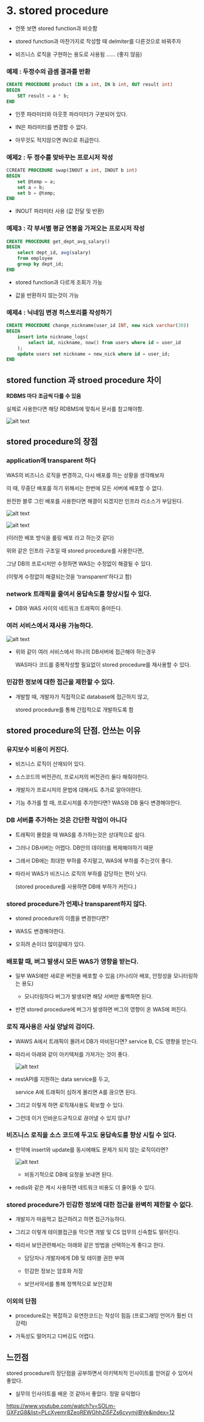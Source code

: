 # 3. stored procedure

- 언뜻 보면 stored function과 비슷함

- stored function과 마찬가지로 작성할 때 delmiter를 다른것으로 바꿔주자

- 비즈니스 로직을 구현하는 용도로 사용됨 ...... (좋지 않음)

### 예제 : 두정수의 곱셈 결과를 반환

```SQL
CREATE PROCEDURE product (IN a int, IN b int, OUT result int)
BEGIN
    SET result = a * b;
END
```

- 인풋 파라미터와 아웃풋 파라미터가 구분되어 있다.

- IN은 파라미터를 변경할 수 없다.

- 아무것도 적지않으면 IN으로 취급한다.

### 예제2 : 두 정수를 맞바꾸는 프로시저 작성

```SQL
CCREATE PROCEDURE swap(INOUT a int, INOUT b int)
BEGIN
    set @temp = a;
    set a = b;
    set b = @temp;
END
```

- INOUT 파라미터 사용 (값 전달 및 반환)

### 예제3 : 각 부서별 평균 연봉을 가져오는 프로시저 작성

```SQL
CREATE PROCEDURE get_dept_avg_salary()
BEGIN
    select dept_id, avg(salary)
    from employee
    group by dept_id;
END
```

- stored function과 다르게 조회가 가능

- 값을 반환하지 않는것이 가능

### 예제4 : 닉네임 변경 히스토리를 작성하기

```SQL
CREATE PROCEDURE change_nickname(user_id INT, new nick varchar(30))
BEGIN
    insert into nickname_logs(
        select id, nickname, now() from users where id = user_id
    );
    update users set nickname = new_nick where id = user_id;
END
```

## stored function 과 stroed procedure 차이

**RDBMS 마다 조금씩 다를 수 있음**

실제로 사용한다면 해당 RDBMS에 맞춰서 문서를 참고해야함.

![alt text](img/1-3/image-13.png)

## stored procedure의 장점

### application에 transparent 하다

WAS의 비즈니스 로직을 변경하고, 다시 배포를 하는 상황을 생각해보자

이 때, 무중단 배포를 하기 위해서는 한번에 모든 서버에 배포할 수 없다.

완전한 블루 그린 배포를 사용한다면 해결이 되겠지만 인프라 리소스가 부담된다.

![alt text](img/1-3/image-15.png)

![alt text](img/1-3/image-16.png)

(이러한 배포 방식을 롤링 배포 라고 하는것 같다)

위와 같은 인프라 구조일 때 stored procedure를 사용한다면,

그냥 DB의 프로시저만 수정하면 WAS는 수정없이 해결될 수 있다.

(이렇게 수정없이 해결되는것을 'transparent'하다고 함)

### network 트래픽을 줄여서 응답속도를 향상시킬 수 있다.

- DB와 WAS 사이의 네트워크 트래픽이 줄어든다.

### 여러 서비스에서 재사용 가능하다.

![alt text](img/1-3/image-17.png)

- 위와 같이 여러 서비스에서 하나의 DB서버에 접근해야 하는경우

  WAS마다 코드를 중복작성할 필요없이 stored procedure를 재사용할 수 있다.

### 민감한 정보에 대한 접근을 제한할 수 있다.

- 개발할 때, 개발자가 직접적으로 database에 접근하지 않고,

  stored procedure를 통해 간접적으로 개발하도록 함

## stored procedure의 단점. 안쓰는 이유

### 유지보수 비용이 커진다.

- 비즈니스 로직이 산재되어 있다.

- 소스코드의 버전관리, 프로시저의 버전관리 둘다 해줘야한다.

- 개발자가 프로시저의 문법에 대해서도 추가로 알아야한다.

- 기능 추가를 할 때, 프로시저를 추가한다면? WAS와 DB 둘다 변경해야한다.

### DB 서버를 추가하는 것은 간단한 작업이 아니다

- 트래픽이 몰렸을 때 WAS를 추가하는것은 상대적으로 쉽다.

- 그러나 DB서버는 어렵다. DB안의 데이터를 복제해야하기 때문

- 그래서 DB에는 최대한 부하를 주지말고, WAS에 부하를 주는것이 좋다.

- 따라서 WAS가 비즈니스 로직의 부하를 감당하는 편이 낫다.

  (stored procedure를 사용하면 DB에 부하가 커진다.)

### stored procedure가 언제나 transparent하지 않다.

- stored procedure의 이름을 변경한다면?

- WAS도 변경해야한다.

- 오히려 손이더 많이갈때가 있다.

### 배포할 때, 버그 발생시 모든 WAS가 영향을 받는다.

- 일부 WAS에만 새로운 버전을 배포할 수 있음 (카나리아 배포, 안정성을 모니터링하는 용도)

    - 모니터링하다 버그가 발생되면 해당 서버만 롤백하면 된다.

- 반면 stored procedure에 버그가 발생하면 버그의 영향이 온 WAS에 퍼진다.

### 로직 재사용은 사실 양날의 검이다.

- WAWS A에서 트래픽이 몰려서 DB가 마비된다면? service B, C도 영향을 받는다.

- 따라서 아래와 같이 아키텍처를 가져가는 것이 좋다.

  ![alt text](img/1-3/image-18.png)
  
- restAPI를 지원하는 data service를 두고, 

  service A에 트래픽이 심하게 몰리면 A를 끊으면 된다.

- 그리고 이렇게 하면 로직재사용도 확보할 수 있다.

- 그런데 이거 인바운드규칙으로 끊어낼 수 있지 않나?


### 비즈니스 로직을 소스 코드에 두고도 응답속도를 향상 시킬 수 있다.

- 만약에 insert와 update를 동시에해도 문제가 되지 않는 로직이라면?

  ![alt text](img/1-3/image-19.png)

  - 비동기적으로 DB에 요청을 보내면 된다.
  
- redis와 같은 캐시 사용하면 네트워크 비용도 더 줄어들 수 있다.

### stored procedure가 민감한 정보에 대한 접근을 완벽히 제한할 수 없다.

- 개발자가 마음먹고 접근하려고 하면 접근가능하다.

- 그리고 이렇게 테이블접근을 막으면 개발 및 CS 업무의 신속함도 떨어진다.

- 따라서 보안관련해서는 아래와 같은 방법을 선택하는게 좋다고 한다.

  - 담당자나 개발자에게 DB 및 테이블 권한 부여

  - 민감한 정보는 암호화 저장

  - 보안서약서를 통해 정책적으로 보안강화

### 이외의 단점

- procedure로는 복잡하고 유연한코드는 작성이 힘듬 (프로그래밍 언어가 훨씬 더 강력)

- 가독성도 떨어지고 디버깅도 어렵다.

## 느낀점

stored procedure의 장단점을 공부하면서 아키텍처적 인사이트를 얻어갈 수 있어서 좋았다.

+ 실무의 인사이트를 배운 것 같아서 좋았다. 정말 유익했다

https://www.youtube.com/watch?v=SOLm-GXFzG8&list=PLcXyemr8ZeoREWGhhZi5FZs6cvymjIBVe&index=12


